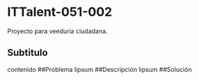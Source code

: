 # ITTalent-051-002
Proyecto para veeduría ciudadana.
## Subtitulo
contenido
##Problema
lipsum
##Descripción
lipsum
##Solución

